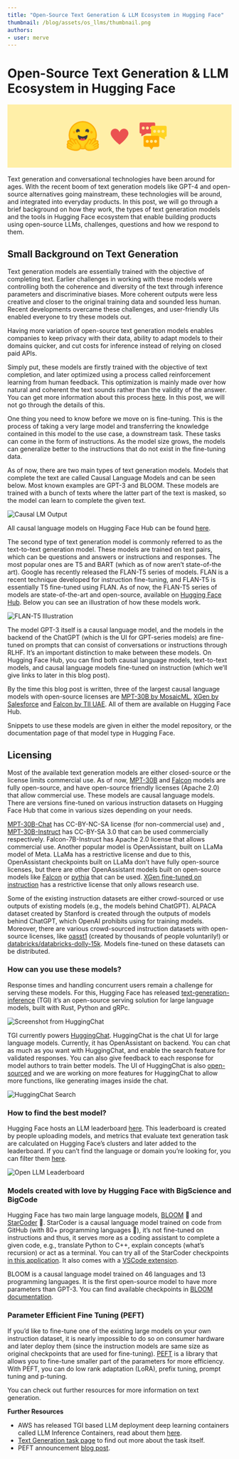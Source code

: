```yaml
---
title: "Open-Source Text Generation & LLM Ecosystem in Hugging Face"
thumbnail: /blog/assets/os_llms/thumbnail.png
authors:
- user: merve
---
```


<h1>Open-Source Text Generation & LLM Ecosystem in Hugging Face</h1>

<!-- {blog_metadata} -->
<!-- {authors} -->

![image](assets/os_llms/thumbnail.png)


Text generation and conversational technologies have been around for ages. With the recent boom of text generation models like GPT-4 and open-source alternatives going mainstream, these technologies will be around, and integrated into everyday products. In this post, we will go through a brief background on how they work, the types of text generation models and the tools in Hugging Face ecosystem that enable building products using open-source LLMs, challenges, questions and how we respond to them.

## Small Background on Text Generation

Text generation models are essentially trained with the objective of completing text. Earlier challenges in working with these models were controlling both the coherence and diversity of the text through inference parameters and discriminative biases. More coherent outputs were less creative and closer to the original training data and sounded less human. Recent developments overcame these challenges, and user-friendly UIs enabled everyone to try these models out.

Having more variation of open-source text generation models enables companies to keep privacy with their data, ability to adapt models to their domains quicker, and cut costs for inference instead of relying on closed paid APIs.

Simply put, these models are firstly trained with the objective of text completion, and later optimized using a process called reinforcement learning from human feedback. This optimization is mainly made over how natural and coherent the text sounds rather than the validity of the answer. You can get more information about this process [here](https://huggingface.co/blog/rlhf). In this post, we will not go through the details of this.

One thing you need to know before we move on is fine-tuning. This is the process of taking a very large model and transferring the knowledge contained in this model to the use case, a downstream task. These tasks can come in the form of instructions. As the model size grows, the models can generalize better to the instructions that do not exist in the fine-tuning data.

As of now, there are two main types of text generation models. Models that complete the text are called Causal Language Models and can be seen below. Most known examples are GPT-3 and BLOOM. These models are trained with a bunch of texts where the latter part of the text is masked, so the model can learn to complete the given text.

![Causal LM Output](https://huggingface.co/datasets/huggingface/documentation-images/resolve/main/blog/os_llms/text_generation.png)

All causal language models on Hugging Face Hub can be found [here](https://huggingface.co/models?pipeline_tag=text-generation).

The second type of text generation model is commonly referred to as the text-to-text generation model. These models are trained on text pairs, which can be questions and answers or instructions and responses. The most popular ones are T5 and BART (which as of now aren’t state-of-the art). Google has recently released the FLAN-T5 series of models. FLAN is a recent technique developed for instruction fine-tuning, and FLAN-T5 is essentially T5 fine-tuned using FLAN. As of now, the FLAN-T5 series of models are state-of-the-art and open-source, available on [Hugging Face Hub](https://huggingface.co/models?search=google/flan). Below you can see an illustration of how these models work.

![FLAN-T5 Illustration](https://huggingface.co/datasets/huggingface/documentation-images/resolve/main/blog/os_llms/flan_t5.png)

The model GPT-3 itself is a causal language model, and the models in the backend of the ChatGPT (which is the UI for GPT-series models) are fine-tuned on prompts that can consist of conversations or instructions through RLHF. It’s an important distinction to make between these models. On Hugging Face Hub, you can find both causal language models, text-to-text models, and causal language models fine-tuned on instruction (which we’ll give links to later in this blog post).

By the time this blog post is written, three of the largest causal language models with open-source licenses are [MPT-30B by MosaicML](https://huggingface.co/mosaicml/mpt-30b), [XGen by Salesforce](https://huggingface.co/Salesforce/xgen-7b-8k-base) and [Falcon by TII UAE](https://huggingface.co/tiiuae/falcon-40b). All of them are available on Hugging Face Hub. 

Snippets to use these models are given in either the model repository, or the documentation page of that model type in Hugging Face.


## Licensing

Most of the available text generation models are either closed-source or the license limits commercial use. As of now, [MPT-30B](https://huggingface.co/mosaicml/mpt-30b) and [Falcon](https://huggingface.co/tiiuae/falcon-40b) models are fully open-source, and have open-source friendly licenses (Apache 2.0) that allow commercial use. These models are causal language models. There are versions fine-tuned on various instruction datasets on Hugging Face Hub that come in various sizes depending on your needs.

[MPT-30B-Chat](https://huggingface.co/mosaicml/mpt-30b-chat) has CC-BY-NC-SA license (for non-commercial use) and , [MPT-30B-Instruct](https://huggingface.co/mosaicml/mpt-30b-instruct) has CC-BY-SA 3.0 that can be used commercially respectively. Falcon-7B-Instruct has Apache 2.0 license that allows commercial use. Another popular model is OpenAssistant, built on LLaMa model of Meta. LLaMa has a restrictive license and due to this, OpenAssistant checkpoints built on LLaMa don’t have fully open-source licenses, but there are other OpenAssistant models built on open-source models like [Falcon](https://huggingface.co/models?search=openassistant/falcon) or [pythia](https://huggingface.co/models?search=openassistant/pythia) that can be used. [XGen fine-tuned on instruction](https://huggingface.co/Salesforce/xgen-7b-8k-inst) has a restrictive license that only allows research use.

Some of the existing instruction datasets are either crowd-sourced or use outputs of existing models (e.g., the models behind ChatGPT). ALPACA dataset created by Stanford is created through the outputs of models behind ChatGPT, which OpenAI prohibits using for training models. Moreover, there are various crowd-sourced instruction datasets with open-source licenses, like [oasst1](https://huggingface.co/datasets/OpenAssistant/oasst1) (created by thousands of people voluntarily!) or [databricks/databricks-dolly-15k](https://huggingface.co/datasets/databricks/databricks-dolly-15k). Models fine-tuned on these datasets can be distributed.

### How can you use these models?

Response times and handling concurrent users remain a challenge for serving these models. For this, Hugging Face has released [text-generation-inference](https://github.com/huggingface/text-generation-inference) (TGI) it’s an open-source serving solution for large language models, built with Rust, Python and gRPc.

![Screenshot from HuggingChat](https://huggingface.co/datasets/huggingface/documentation-images/resolve/main/blog/os_llms/huggingchat_ui.png)

TGI currently powers [HuggingChat](https://huggingface.co/chat/). HuggingChat is the chat UI for large language models. Currently, it has OpenAssistant on backend. You can chat as much as you want with HuggingChat, and enable the search feature for validated responses. You can also give feedback to each response for model authors to train better models. The UI of HuggingChat is also [open-sourced](https://github.com/huggingface/chat-ui) and we are working on more features for HuggingChat to allow more functions, like generating images inside the chat.

![HuggingChat Search](https://huggingface.co/datasets/huggingface/documentation-images/resolve/main/blog/os_llms/huggingchat_web.png)

### How to find the best model?

Hugging Face hosts an LLM leaderboard [here](https://huggingface.co/spaces/HuggingFaceH4/open_llm_leaderboard). This leaderboard is created by people uploading models, and metrics that evaluate text generation task are calculated on Hugging Face’s clusters and later added to the leaderboard. If you can’t find the language or domain you’re looking for, you can filter them [here](https://huggingface.co/models?pipeline_tag=text-generation&sort=downloads).

![Open LLM Leaderboard](https://huggingface.co/datasets/huggingface/documentation-images/resolve/main/blog/os_llms/LLM_leaderboard.png)

### Models created with love by Hugging Face with BigScience and BigCode

Hugging Face has two main large language models, [BLOOM](https://huggingface.co/bigscience/bloom) 🌸 and [StarCoder](https://huggingface.co/bigcode/starcoder) 🌟. StarCoder is a causal language model trained on code from GitHub (with 80+ programming languages 🤯), it’s not fine-tuned on instructions and thus, it serves more as a coding assistant to complete a given code, e.g., translate Python to C++, explain concepts (what’s recursion) or act as a terminal. You can try all of the StarCoder checkpoints [in this application](https://huggingface.co/spaces/bigcode/bigcode-playground). It also comes with a [VSCode extension](https://marketplace.visualstudio.com/items?itemName=HuggingFace.huggingface-vscode).

BLOOM is a causal language model trained on 46 languages and 13 programming languages. It is the first open-source model to have more parameters than GPT-3. You can find available checkpoints in [BLOOM documentation](https://huggingface.co/docs/transformers/model_doc/bloom).

### Parameter Efficient Fine Tuning (PEFT)

If you’d like to fine-tune one of the existing large models on your own instruction dataset, it is nearly impossible to do so on consumer hardware and later deploy them (since the instruction models are same size as original checkpoints that are used for fine-tuning). [PEFT](https://github.com/huggingface/peft) is a library that allows you to fine-tune smaller part of the parameters for more efficiency. With PEFT, you can do low rank adaptation (LoRA), prefix tuning, prompt tuning and p-tuning.

You can check out further resources for more information on text generation.

**Further Resources**
- AWS has released TGI based LLM deployment deep learning containers called LLM Inference Containers, read about them [here](https://aws.amazon.com/tr/blogs/machine-learning/announcing-the-launch-of-new-hugging-face-llm-inference-containers-on-amazon-sagemaker/).
- [Text Generation task page](https://huggingface.co/tasks/text-generation) to find out more about the task itself.
- PEFT announcement [blog post](https://huggingface.co/blog/peft).
